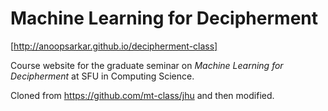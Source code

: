 Machine Learning for Decipherment
=========

[http://anoopsarkar.github.io/decipherment-class]

Course website for the graduate seminar on _Machine Learning for Decipherment_ at SFU in Computing Science.

Cloned from https://github.com/mt-class/jhu and then modified.


